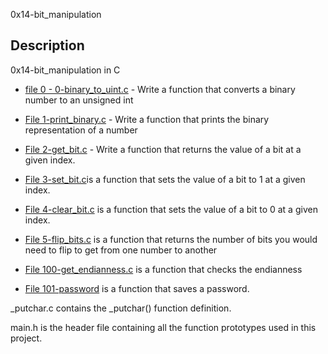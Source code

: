 0x14-bit_manipulation

## Description
0x14-bit_manipulation in C
- [file 0 - 0-binary_to_uint.c](./0-binary_to_uint.c) - Write a function that converts a binary number to an unsigned int

- [File 1-print_binary.c](./1-print_binary.c) - Write a function that prints the binary representation of a number

- [File 2-get_bit.c](./2-get_bit.c) - Write a function that returns the value of a bit at a given index.

- [File 3-set_bit.c](./3-set_bit.c)is a function that sets the value of a bit to 1 at a given index.

- [File 4-clear_bit.c](./4-clear_bit.c) is a function that sets the value of a bit to 0 at a given index.

- [File 5-flip_bits.c](./5-flip_bits.c) is a function that returns the number of bits you would need to flip to get from one number to another

- [File 100-get_endianness.c](./100-get_endianness.c) is a function that checks the endianness

- [File 101-password](./101-password) is a function that saves a password.

_putchar.c contains the _putchar() function definition.

main.h is the header file containing all the function prototypes used in this project.
